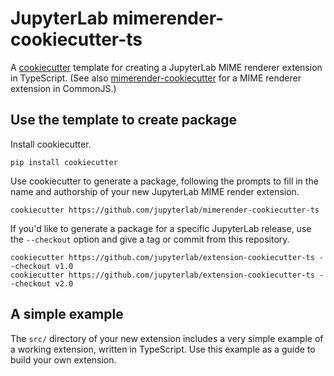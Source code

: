 # JupyterLab mimerender-cookiecutter-ts

A [cookiecutter](https://github.com/audreyr/cookiecutter) template for creating
a JupyterLab MIME renderer extension in TypeScript. (See also
[mimerender-cookiecutter](https://github.com/jupyterlab/mimerender-cookiecutter)
for a MIME renderer extension in CommonJS.)

## Use the template to create package

Install cookiecutter.

```
pip install cookiecutter
```

Use cookiecutter to generate a package, following the prompts to fill in the name and authorship of your new JupyterLab MIME render extension.

```
cookiecutter https://github.com/jupyterlab/mimerender-cookiecutter-ts
```

If you'd like to generate a package for a specific JupyterLab release, use the `--checkout` option and give a tag or commit from this repository.

```
cookiecutter https://github.com/jupyterlab/extension-cookiecutter-ts --checkout v1.0
cookiecutter https://github.com/jupyterlab/extension-cookiecutter-ts --checkout v2.0
```

## A simple example

The ``src/`` directory of your new extension includes a very simple example of a working extension, written in TypeScript. Use this example as a guide to build your own extension.
